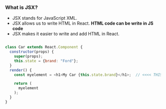 ### What is JSX?

* JSX stands for JavaScript XML.
* JSX allows us to write HTML in React. **HTML code can be write in JS code**
* JSX makes it easier to write and add HTML in React.

```js

class Car extends React.Component {
  constructor(props) {
    super(props);
    this.state = {brand: "Ford"};
  }
  render() {
    const myelement = <h1>My Car {this.state.brand}</h1>;  // <<<< THIS IS JSX

    return (
      myelement
    );
  }
}

```
